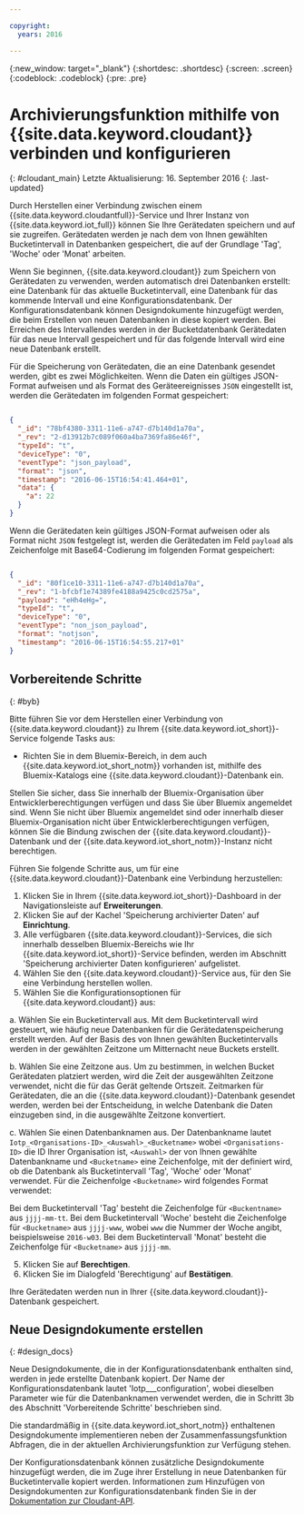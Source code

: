 ```yaml
---

copyright:
  years: 2016

---
```


{:new_window: target="\_blank"}
{:shortdesc: .shortdesc}
{:screen: .screen}
{:codeblock: .codeblock}
{:pre: .pre}

# Archivierungsfunktion mithilfe von {{site.data.keyword.cloudant}} verbinden und konfigurieren  
{: #cloudant_main}
Letzte Aktualisierung: 16. September 2016
{: .last-updated}

Durch Herstellen einer Verbindung zwischen einem {{site.data.keyword.cloudantfull}}-Service und Ihrer Instanz von {{site.data.keyword.iot_full}} können Sie Ihre Gerätedaten speichern und auf sie zugreifen. Gerätedaten werden je nach dem von Ihnen gewählten Bucketintervall in Datenbanken gespeichert, die auf der Grundlage 'Tag', 'Woche' oder 'Monat' arbeiten.

Wenn Sie beginnen, {{site.data.keyword.cloudant}} zum Speichern von Gerätedaten zu verwenden, werden automatisch drei Datenbanken erstellt: eine Datenbank für das aktuelle Bucketintervall, eine Datenbank für das kommende Intervall und eine Konfigurationsdatenbank. Der Konfigurationsdatenbank können Designdokumente hinzugefügt werden, die beim Erstellen von neuen Datenbanken in diese kopiert werden. Bei Erreichen des Intervallendes werden in der Bucketdatenbank Gerätedaten für das neue Intervall gespeichert und für das folgende Intervall wird eine neue Datenbank erstellt.

Für die Speicherung von Gerätedaten, die an eine Datenbank gesendet werden, gibt es zwei Möglichkeiten. Wenn die Daten ein gültiges JSON-Format aufweisen und als Format des Geräteereignisses `JSON` eingestellt ist, werden die Gerätedaten im folgenden Format gespeichert:

```json

{
  "_id": "78bf4380-3311-11e6-a747-d7b140d1a70a",
  "_rev": "2-d13912b7c089f060a4ba7369fa86e46f",
  "typeId": "t",
  "deviceType": "0",
  "eventType": "json_payload",
  "format": "json",
  "timestamp": "2016-06-15T16:54:41.464+01",
  "data": {
    "a": 22
  }
}

```

Wenn die Gerätedaten kein gültiges JSON-Format aufweisen oder als Format nicht `JSON` festgelegt ist, werden die Gerätedaten im Feld `payload` als Zeichenfolge mit Base64-Codierung im folgenden Format gespeichert:

```json

{
  "_id": "80f1ce10-3311-11e6-a747-d7b140d1a70a",
  "_rev": "1-bfcbf1e74389fe4188a9425c0cd2575a",
  "payload": "eHh4eHg=",
  "typeId": "t",
  "deviceType": "0",
  "eventType": "non_json_payload",
  "format": "notjson",
  "timestamp": "2016-06-15T16:54:55.217+01"
}

```

## Vorbereitende Schritte  
{: #byb}

Bitte führen Sie vor dem Herstellen einer Verbindung von {{site.data.keyword.cloudant}} zu Ihrem {{site.data.keyword.iot_short}}-Service folgende Tasks aus:

- Richten Sie in dem Bluemix-Bereich, in dem auch {{site.data.keyword.iot_short_notm}} vorhanden ist, mithilfe des Bluemix-Katalogs eine {{site.data.keyword.cloudant}}-Datenbank ein.

Stellen Sie sicher, dass Sie innerhalb der Bluemix-Organisation über Entwicklerberechtigungen verfügen und dass Sie über Bluemix angemeldet sind. Wenn Sie nicht über Bluemix angemeldet sind oder innerhalb dieser Bluemix-Organisation nicht über Entwicklerberechtigungen verfügen, können Sie die Bindung zwischen der {{site.data.keyword.cloudant}}-Datenbank und der {{site.data.keyword.iot_short_notm}}-Instanz nicht berechtigen.

Führen Sie folgende Schritte aus, um für eine {{site.data.keyword.cloudant}}-Datenbank eine Verbindung herzustellen:

1. Klicken Sie in Ihrem {{site.data.keyword.iot_short}}-Dashboard in der Navigationsleiste auf **Erweiterungen**.
2. Klicken Sie auf der Kachel 'Speicherung archivierter Daten' auf **Einrichtung**.
2. Alle verfügbaren {{site.data.keyword.cloudant}}-Services, die sich innerhalb desselben Bluemix-Bereichs wie Ihr {{site.data.keyword.iot_short}}-Service befinden, werden im Abschnitt 'Speicherung archivierter Daten konfigurieren' aufgelistet.
3. Wählen Sie den {{site.data.keyword.cloudant}}-Service aus, für den Sie eine Verbindung herstellen wollen.
4. Wählen Sie die Konfigurationsoptionen für {{site.data.keyword.cloudant}} aus:

  a. Wählen Sie ein Bucketintervall aus. Mit dem Bucketintervall wird gesteuert, wie häufig neue Datenbanken für die Gerätedatenspeicherung erstellt werden. Auf der Basis des von Ihnen gewählten Bucketintervalls werden in der gewählten Zeitzone um Mitternacht neue Buckets erstellt.

  b. Wählen Sie eine Zeitzone aus. Um zu bestimmen, in welchen Bucket Gerätedaten platziert werden, wird die Zeit der ausgewählten Zeitzone verwendet, nicht die für das Gerät geltende Ortszeit. Zeitmarken für Gerätedaten, die an die {{site.data.keyword.cloudant}}-Datenbank gesendet werden, werden bei der Entscheidung, in welche Datenbank die Daten einzugeben sind, in die ausgewählte Zeitzone konvertiert.

  c. Wählen Sie einen Datenbanknamen aus. Der Datenbankname lautet `Iotp_<Organisations-ID>_<Auswahl>_<Bucketname>` wobei `<Organisations-ID>` die ID Ihrer Organisation ist, `<Auswahl>` der von Ihnen gewählte Datenbankname und `<Bucketname>` eine Zeichenfolge, mit der definiert wird, ob die Datenbank als Bucketintervall 'Tag', 'Woche' oder 'Monat' verwendet. Für die Zeichenfolge `<Bucketname>` wird folgendes Format verwendet:

  Bei dem Bucketintervall 'Tag' besteht die Zeichenfolge für `<Buckentname>` aus `jjjj-mm-tt`.
Bei dem Bucketintervall 'Woche' besteht die Zeichenfolge für `<Bucketname>` aus `jjjj-www`, wobei `www` die Nummer der Woche angibt, beispielsweise `2016-w03`.
Bei dem Bucketintervall 'Monat' besteht die Zeichenfolge für `<Bucketname>` aus `jjjj-mm`.

5. Klicken Sie auf **Berechtigen**.
6. Klicken Sie im Dialogfeld 'Berechtigung' auf **Bestätigen**.

Ihre Gerätedaten werden nun in Ihrer {{site.data.keyword.cloudant}}-Datenbank gespeichert.

## Neue Designdokumente erstellen  
{: #design_docs}

Neue Designdokumente, die in der Konfigurationsdatenbank enthalten sind, werden in jede erstellte Datenbank kopiert. Der Name der Konfigurationsdatenbank lautet 'Iotp_<Organisations-ID>_<Auswahl>_configuration', wobei dieselben Parameter wie für die Datenbanknamen verwendet werden, die in Schritt 3b des Abschnitt 'Vorbereitende Schritte' beschrieben sind.

Die standardmäßig in {{site.data.keyword.iot_short_notm}} enthaltenen Designdokumente implementieren neben der Zusammenfassungsfunktion Abfragen, die in der aktuellen Archivierungsfunktion zur Verfügung stehen.

Der Konfigurationsdatenbank können zusätzliche Designdokumente hinzugefügt werden, die im Zuge ihrer Erstellung in neue Datenbanken für Bucketintervalle kopiert werden. Informationen zum Hinzufügen von Designdokumenten zur Konfigurationsdatenbank finden Sie in der [Dokumentation zur Cloudant-API](https://docs.cloudant.com/document.html).

<!--  # Related links
{: #rellinks}
* [Querying your {{site.data.keyword.cloudant}}](link) -->
